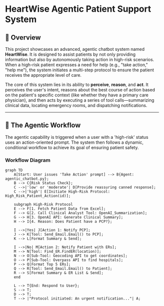 # HeartWise Agentic Patient Support System

## 🚀 Overview

This project showcases an advanced, agentic chatbot system named **HeartWise**. It is designed to assist patients by not only providing information but also by autonomously taking action in high-risk scenarios. When a high-risk patient expresses a need for help (e.g., "take action," "help me"), the system initiates a multi-step protocol to ensure the patient receives the appropriate level of care.

The core of this system lies in its ability to **perceive**, **reason**, and **act**. It perceives the user's intent, reasons about the best course of action based on the patient's specific context (like whether they have a primary care physician), and then acts by executing a series of tool calls—summarizing clinical data, locating emergency rooms, and dispatching notifications.

---

## 🤖 The Agentic Workflow

The agentic capability is triggered when a user with a 'high-risk' status uses an action-oriented prompt. The system then follows a dynamic, conditional workflow to achieve its goal of ensuring patient safety.

### Workflow Diagram

```mermaid
graph TD
    A[Start: User issues 'Take Action' prompt] --> B{Agent: agentic_chatbot.py};
    B --> C{Risk Status Check};
    C -->|'low' or 'moderate'| D[Provide reassuring canned response];
    C -->|'high'| E[Initiate High-Risk Protocol: High_Risk_Patient_Action(id)];
    
    subgraph High-Risk Protocol
    E --> F[1. Fetch Patient Data from Excel];
    F --> G[2. Call Clinical Analyst Tool: OpenAI_Summarization];
    G --> H[3. OpenAI API: Generate Clinical Summary];
    H --> I{4. Reason: Does Patient have a PCP?};
    
    I -->|Yes| J[Action 1: Notify PCP];
    J --> K[Tool: Send_Email.Email() to PCP];
    K --> L[Format Summary & Send];
    
    I -->|No| M[Action 2: Notify Patient with ERs];
    M --> N[Tool: Find_ER.FindER(location)];
    N --> O[Sub-Tool: Geocoding API to get coordinates];
    O --> P[Sub-Tool: Overpass API to find hospitals];
    P --> Q[Format Top 5 ERs];
    Q --> R[Tool: Send_Email.Email() to Patient];
    R --> S[Format Summary & ER List & Send];
    end

    L --> T{End: Respond to User};
    S --> T;
    D --> T;
    T --> |"Protocol initiated: An urgent notification..."| A;
